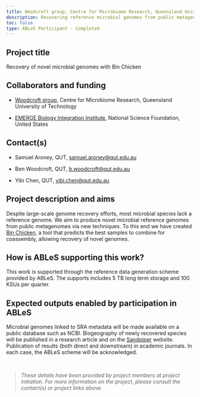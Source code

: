 ```yaml
---
title: Woodcroft group, Centre for Microbiome Research, Queensland University of Technology
description: Recovering reference microbial genomes from public metagenomes. We hope to recover taxonomically novel genomes, using Bin Chicken to decide which public metagenomes to analyse together.
toc: false
type: ABLeS Participant - Completed
---
```


## Project title

Recovery of novel microbial genomes with Bin Chicken

## Collaborators and funding

- [Woodcroft group](https://research.qut.edu.au/cmr/team/ben-woodcroft/), Centre for Microbiome Research, Queensland University of Technology

- [EMERGE Biology Integration Institute](https://emerge-bii.github.io/), National Science Foundation, United States

## Contact(s)

- Samuel Aroney, QUT, <samuel.aroney@qut.edu.au>

- Ben Woodcroft, QUT, <b.woodcroft@qut.edu.au>

- Yibi Chen, QUT, <yibi.chen@qut.edu.au>

## Project description and aims

Despite large-scale genome recovery efforts, most microbial species lack a reference genome. We aim to produce novel microbial reference genomes from public metagenomes via new techniques. To this end we have created [Bin Chicken](https://github.com/AroneyS/binchicken/), a tool that predicts the best samples to combine for coassembly, allowing recovery of novel genomes.

## How is ABLeS supporting this work?

This work is supported through the reference data generation scheme provided by ABLeS. The supports includes 5 TB long term storage and 100 KSUs per quarter.

## Expected outputs enabled by participation in ABLeS

Microbial genomes linked to SRA metadata will be made available on a public database such as NCBI.
Biogeography of newly recovered species will be published in a research article and on the [Sandpiper](https://sandpiper.qut.edu.au/) website.
Publication of results (both direct and downstream) in academic journals.
In each case, the ABLeS scheme will be acknowledged.

<br/>

> _These details have been provided by project members at project initiation. For more information on the project, please consult the contact(s) or project links above._
